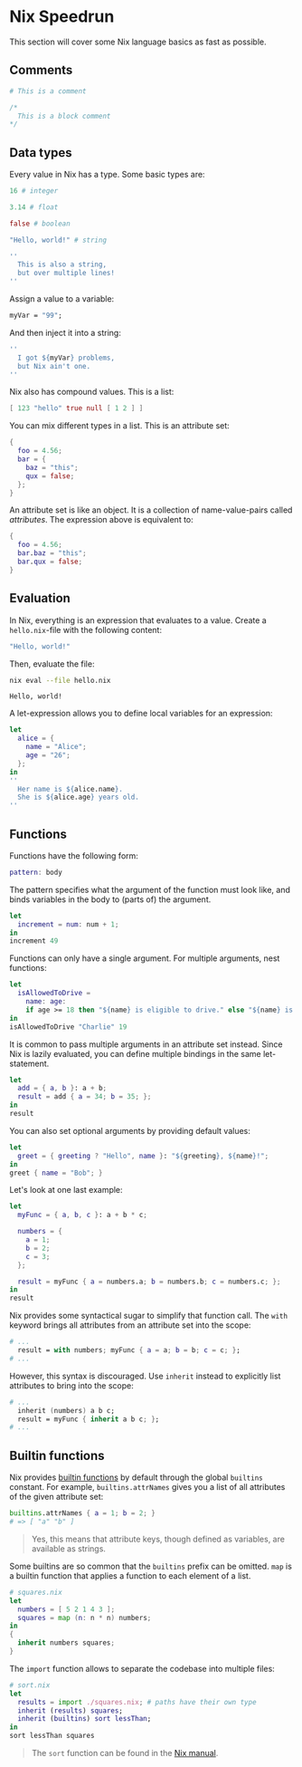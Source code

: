 # Nix Speedrun

This section will cover some Nix language basics as fast as possible.

## Comments

```nix
# This is a comment

/*
  This is a block comment
*/
```

## Data types

Every value in Nix has a type. Some basic types are:

```nix
16 # integer

3.14 # float

false # boolean

"Hello, world!" # string

''
  This is also a string,
  but over multiple lines!
''
```

Assign a value to a variable:

```nix
myVar = "99";
```

And then inject it into a string:

```nix
''
  I got ${myVar} problems,
  but Nix ain't one.
''
```

Nix also has compound values. This is a list:

```nix
[ 123 "hello" true null [ 1 2 ] ]
```

You can mix different types in a list. This is an attribute set:

```nix
{
  foo = 4.56;
  bar = {
    baz = "this";
    qux = false;
  };
}
```

An attribute set is like an object. It is a collection of name-value-pairs called *attributes*. The expression above is equivalent to:

```nix
{
  foo = 4.56;
  bar.baz = "this";
  bar.qux = false;
}
```

## Evaluation

In Nix, everything is an expression that evaluates to a value. Create a `hello.nix`-file with the following content:

```nix
"Hello, world!"
```

Then, evaluate the file:

```bash
nix eval --file hello.nix
```

```
Hello, world!
```

A let-expression allows you to define local variables for an expression:

```nix
let
  alice = {
    name = "Alice";
    age = "26";
  };
in
''
  Her name is ${alice.name}.
  She is ${alice.age} years old.
''
```

## Functions

Functions have the following form:

```nix
pattern: body
```

The pattern specifies what the argument of the function must look like, and binds variables in the body to (parts of) the argument.

```nix
let
  increment = num: num + 1;
in
increment 49
```

Functions can only have a single argument. For multiple arguments, nest functions:

```nix
let
  isAllowedToDrive =
    name: age:
    if age >= 18 then "${name} is eligible to drive." else "${name} is too young to drive yet.";
in
isAllowedToDrive "Charlie" 19
```

It is common to pass multiple arguments in an attribute set instead. Since Nix is lazily evaluated, you can define multiple bindings in the same let-statement.

```nix
let
  add = { a, b }: a + b;
  result = add { a = 34; b = 35; };
in
result
```

You can also set optional arguments by providing default values:

```nix
let
  greet = { greeting ? "Hello", name }: "${greeting}, ${name}!";
in
greet { name = "Bob"; }
```

Let's look at one last example:

```nix
let
  myFunc = { a, b, c }: a + b * c;

  numbers = {
    a = 1;
    b = 2;
    c = 3;
  };

  result = myFunc { a = numbers.a; b = numbers.b; c = numbers.c; };
in
result
```

Nix provides some syntactical sugar to simplify that function call. The `with` keyword brings all attributes from an attribute set into the scope:

```nix
# ...
  result = with numbers; myFunc { a = a; b = b; c = c; };
# ...
```

However, this syntax is discouraged. Use `inherit` instead to explicitly list attributes to bring into the scope:

```nix
# ...
  inherit (numbers) a b c;
  result = myFunc { inherit a b c; };
# ...
```

## Builtin functions

Nix provides [builtin functions](https://nix.dev/manual/nix/2.25/language/builtins) by default through the global `builtins` constant. For example, `builtins.attrNames` gives you a list of all attributes of the given attribute set:

```nix
builtins.attrNames { a = 1; b = 2; }
# => [ "a" "b" ]
```

> Yes, this means that attribute keys, though defined as variables, are available as strings.

Some builtins are so common that the `builtins` prefix can be omitted. `map` is a builtin function that applies a function to each element of a list.

```nix
# squares.nix
let
  numbers = [ 5 2 1 4 3 ];
  squares = map (n: n * n) numbers;
in
{
  inherit numbers squares;
}
```

The `import` function allows to separate the codebase into multiple files:

```nix
# sort.nix
let
  results = import ./squares.nix; # paths have their own type
  inherit (results) squares;
  inherit (builtins) sort lessThan;
in
sort lessThan squares
```

> The `sort` function can be found in the [Nix manual](https://nix.dev/manual/nix/2.25/language/builtins#builtins-sort).

